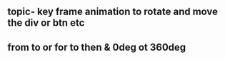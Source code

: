 ## topic- key frame animation to rotate and move the div or btn etc

## from to or for to then &  0deg ot 360deg